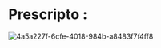 # Prescripto : 

![4a5a227f-6cfe-4018-984b-a8483f7f4ff8](https://github.com/user-attachments/assets/17ecd6d6-81c3-443c-ad39-de613e2b58ee)
